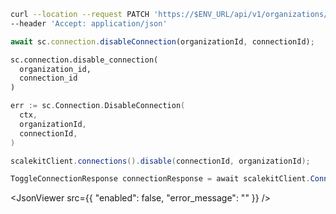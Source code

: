 <CodeWithHeader method="patch" endpoint="/api/v1/organizations/{organization_id}/connections/{id}:disable">
<Tabs groupId="tech-stack" querystring>
<TabItem value="curl" label="cURL">

```bash showLineNumbers
curl --location --request PATCH 'https://$ENV_URL/api/v1/organizations/{organization_id}/connections/{id}:disable' \
--header 'Accept: application/json'
```

</TabItem>
<TabItem value="nodejs" label="Node.js">

```js
await sc.connection.disableConnection(organizationId, connectionId);
```

</TabItem>
<TabItem value="py" label="Python">

```python
sc.connection.disable_connection(
  organization_id,
  connection_id
)
```

</TabItem>
<TabItem value="golang" label="Go">

```go
err := sc.Connection.DisableConnection(
  ctx,
  organizationId,
  connectionId,
)
```

</TabItem>
<TabItem value="java" label="Java">

```java showLineNumbers
scalekitClient.connections().disable(connectionId, organizationId);
```

</TabItem>
<TabItem value="dotnet" label=".NET">

```csharp showLineNumbers
ToggleConnectionResponse connectionResponse = await scalekitClient.Connection.DisableConnection(organizationId, connectionId);
```

</TabItem>

</Tabs>
</CodeWithHeader>
<CodeWithHeader title="Response">

<JsonViewer src={{
  "enabled": false,
  "error_message": ""
}} />

</CodeWithHeader>
